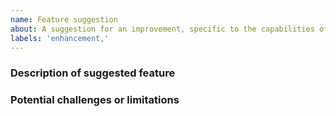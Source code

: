 ```yaml
---
name: Feature suggestion
about: A suggestion for an improvement, specific to the capabilities of the terminal environment.
labels: 'enhancement,'
---
```


<!--
NOTE: If your proposed feature:
1) is already available in Zulip, please use the other issue feature category
2) would be of benefit to Zulip clients generally, please instead report it at:
   https://github.com/zulip/zulip/issues/new/choose
-->

### Description of suggested feature



<!-- If discussed in #zulip-terminal or another channel on chat.zulip.org, paste link below: -->

### Potential challenges or limitations
<!-- Are there any edge cases, constraints, or limitations to consider? -->

